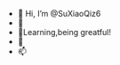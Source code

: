 - 👋 Hi, I’m @SuXiaoQiz6
- 👀 
- 🌱Learning,being greatful!
- 💞️ 
- 📫 

<!---
SuXiaoQiz6/SuXiaoQiz6 is a ✨ special ✨ repository because its `README.md` (this file) appears on your GitHub profile.
You can click the Preview link to take a look at your changes.
--->

